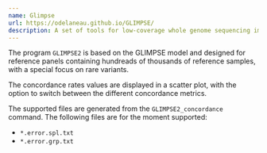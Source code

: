 ```yaml
---
name: Glimpse
url: https://odelaneau.github.io/GLIMPSE/
description: A set of tools for low-coverage whole genome sequencing imputation
---
```


The program `GLIMPSE2` is based on the GLIMPSE model and designed for reference panels containing
hundreads of thousands of reference samples, with a special focus on rare variants.

The concordance rates values are displayed in a scatter plot, with the option to switch between
the different concordance metrics.

The supported files are generated from the `GLIMPSE2_concordance` command.
The following files are for the moment supported:

- `*.error.spl.txt`
- `*.error.grp.txt`
